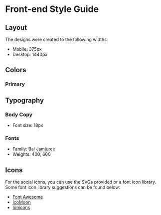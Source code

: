 # Front-end Style Guide

## Layout

The designs were created to the following widths:

- Mobile: 375px
- Desktop: 1440px

## Colors

### Primary


## Typography

### Body Copy

- Font size: 18px

### Fonts

- Family: [Bai Jamjuree]()
- Weights: 400, 600

## Icons

For the social icons, you can use the SVGs provided or a font icon library. Some font icon library suggestions can be found below:

- [Font Awesome](https://fontawesome.com)
- [IcoMoon](https://icomoon.io)
- [Ionicons](https://ionicons.com)